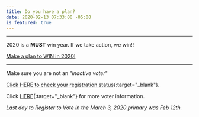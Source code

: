 ```yaml
---
title: Do you have a plan?
date: 2020-02-13 07:33:00 -05:00
is featured: true
---
```


---

2020 is a **MUST** win year.  If we take action, we win!!

[Make a plan to WIN in 2020!](http://www.indivisibleacton.org/general-information/election-2020.html)

---

Make sure you are not an "*inactive voter*"

[Click HERE to check your registration status](https://www.sec.state.ma.us/voterregistrationsearch/myvoterregstatus.aspx){:target="_blank"}.  

Click [HERE](https://www.sec.state.ma.us/ele/eleidx.htm){:target="_blank"} for more voter information.

*Last day to Register to Vote in the March 3, 2020  primary was Feb 12th.*  

